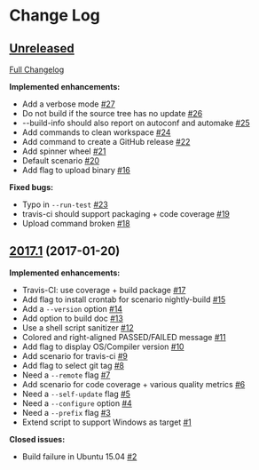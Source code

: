 # Change Log

## [Unreleased](https://github.com/OpenAADL/ocarina-build/tree/HEAD)

[Full Changelog](https://github.com/OpenAADL/ocarina-build/compare/2017.1...HEAD)

**Implemented enhancements:**

- Add a verbose mode [\#27](https://github.com/OpenAADL/ocarina-build/issues/27)
- Do not build if the source tree has no update [\#26](https://github.com/OpenAADL/ocarina-build/issues/26)
- --build-info should also report on autoconf and automake [\#25](https://github.com/OpenAADL/ocarina-build/issues/25)
- Add commands to clean workspace [\#24](https://github.com/OpenAADL/ocarina-build/issues/24)
- Add command to create a GitHub release [\#22](https://github.com/OpenAADL/ocarina-build/issues/22)
- Add spinner wheel [\#21](https://github.com/OpenAADL/ocarina-build/issues/21)
- Default scenario [\#20](https://github.com/OpenAADL/ocarina-build/issues/20)
- Add flag to upload binary [\#16](https://github.com/OpenAADL/ocarina-build/issues/16)

**Fixed bugs:**

- Typo in `--run-test` [\#23](https://github.com/OpenAADL/ocarina-build/issues/23)
- travis-ci should support packaging + code coverage [\#19](https://github.com/OpenAADL/ocarina-build/issues/19)
- Upload command broken [\#18](https://github.com/OpenAADL/ocarina-build/issues/18)

## [2017.1](https://github.com/OpenAADL/ocarina-build/tree/2017.1) (2017-01-20)
**Implemented enhancements:**

- Travis-CI: use coverage + build package [\#17](https://github.com/OpenAADL/ocarina-build/issues/17)
- Add flag to install crontab for scenario nightly-build [\#15](https://github.com/OpenAADL/ocarina-build/issues/15)
- Add a `--version` option [\#14](https://github.com/OpenAADL/ocarina-build/issues/14)
- Add option to build doc [\#13](https://github.com/OpenAADL/ocarina-build/issues/13)
- Use a shell script sanitizer [\#12](https://github.com/OpenAADL/ocarina-build/issues/12)
- Colored and right-aligned PASSED/FAILED message [\#11](https://github.com/OpenAADL/ocarina-build/issues/11)
- Add  flag to display OS/Compiler version [\#10](https://github.com/OpenAADL/ocarina-build/issues/10)
- Add scenario for travis-ci [\#9](https://github.com/OpenAADL/ocarina-build/issues/9)
- Add flag to select git tag [\#8](https://github.com/OpenAADL/ocarina-build/issues/8)
- Need a `--remote` flag [\#7](https://github.com/OpenAADL/ocarina-build/issues/7)
- Add scenario for code coverage + various quality metrics [\#6](https://github.com/OpenAADL/ocarina-build/issues/6)
- Need a `--self-update` flag [\#5](https://github.com/OpenAADL/ocarina-build/issues/5)
- Need a `--configure` option [\#4](https://github.com/OpenAADL/ocarina-build/issues/4)
- Need a `--prefix` flag [\#3](https://github.com/OpenAADL/ocarina-build/issues/3)
- Extend script to support Windows as target [\#1](https://github.com/OpenAADL/ocarina-build/issues/1)

**Closed issues:**

- Build failure in Ubuntu 15.04 [\#2](https://github.com/OpenAADL/ocarina-build/issues/2)

